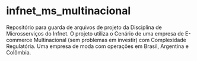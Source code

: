 # infnet_ms_multinacional
Repositório para guarda de arquivos de projeto da Disciplina de Microsserviços do Infnet. O projeto utiliza o Cenário de uma empresa de E-commerce Multinacional (sem problemas em investir) com Complexidade Regulatória. Uma empresa de moda com operações em Brasil, Argentina e Colômbia.
